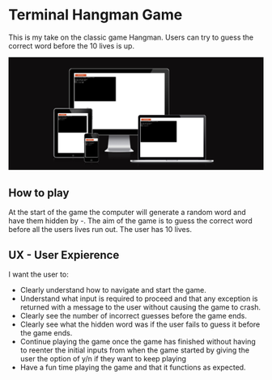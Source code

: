 # Terminal Hangman Game

This is my take on the classic game Hangman.
Users can try to guess the correct word before the 10 lives is up.

![This is what the site deployed looks like.](images/i-am-responsive.jpeg)


## How to play

At the start of the game the computer will generate a random word and have them hidden by -.
The aim of the game is to guess the correct word before all the users lives run out.
The user has 10 lives.


## UX - User Expierence

I want the user to:

 - Clearly understand how to navigate and start the game.
 - Understand what input is required to proceed and that any exception is returned with a message to the user without  causing the game to crash.
 - Clearly see the number of incorrect guesses before the game ends.
 - Clearly see what the hidden word was if the user fails to guess it before the game ends.
 - Continue playing the game once the game has finished without having to reenter the initial inputs from when the game started by giving the user the option of y/n if they want to keep playing
 - Have a fun time playing the game and that it functions as expected.

